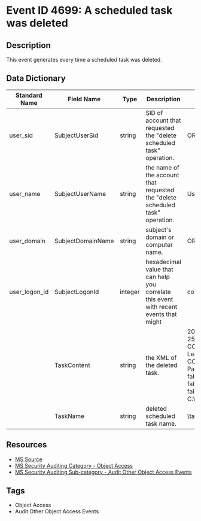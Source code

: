 # Event ID 4699: A scheduled task was deleted

## Description
This event generates every time a scheduled task was deleted.

## Data Dictionary
|Standard Name|Field Name|Type|Description|Sample Value|
|---|---|---|---|---|
|user_sid|SubjectUserSid|string|SID of account that requested the "delete scheduled task" operation. |ORG\UserA|
|user_name|SubjectUserName|string|the name of the account that requested the "delete scheduled task" operation.|UserA|
|user_domain|SubjectDomainName|string|subject's domain or computer name.|ORG|
|user_logon_id|SubjectLogonId|integer|hexadecimal value that can help you correlate this event with recent events that might|contain|
||TaskContent|string|the XML of the deleted task.|<?xml version="1.0" encoding="UTF-16"?>   2015-08-25T13:56:10.5315552 CONTOSO\\dadmin     LeastPrivilege CONTOSO\\dadmin Password    IgnoreNew false true false false false  true false  true true false false false PT0S 7    C:\\Windows\\notepad.exe   </Data>|
||TaskName|string|deleted scheduled task name.|\task_path\task_name|

## Resources
* [MS Source](https://github.com/MicrosoftDocs/windows-itpro-docs/blob/master/windows/security/threat-protection/auditing/event-4699.md)
* [MS Security Auditing Category - Object Access](https://docs.microsoft.com/en-us/windows/security/threat-protection/auditing/advanced-security-audit-policy-settings#object-access)
* [MS Security Auditing Sub-category - Audit Other Object Access Events](https://github.com/MicrosoftDocs/windows-itpro-docs/tree/master/windows/security/threat-protection/auditing/audit-other-object-access-events.md)

## Tags
* Object Access
* Audit Other Object Access Events